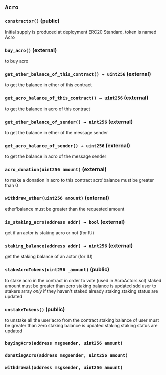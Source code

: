 ## `Acro`






### `constructor()` (public)



Initial supply is produced at deployment
ERC20 Standard, token is named Acro

### `buy_acro()` (external)



to buy acro

### `get_ether_balance_of_this_contract() → uint256` (external)



to get the balance in ether of this contract


### `get_acro_balance_of_this_contract() → uint256` (external)



to get the balance in acro of this contract


### `get_ether_balance_of_sender() → uint256` (external)



to get the balance in ether of the message sender


### `get_acro_balance_of_sender() → uint256` (external)



to get the balance in acro of the message sender


### `acro_donation(uint256 amount)` (external)



to make a donation in acro to this contract
acro'balance must be greater than 0


### `withdraw_ether(uint256 amount)` (external)

ether'balance must be greater than the requested amount



### `is_staking_acro(address addr) → bool` (external)



get if an actor is staking acro or not (for IU)


### `staking_balance(address addr) → uint256` (external)



get the staking balance of an actor (for IU)


### `stakeAcroTokens(uint256 _amount)` (public)



to stake acro in the contract in order to vote (used in AcroActors.sol)
staked amount must be greater than zero
staking balance is updated
sdd user to stakers array *only* if they haven't staked already
staking staking status are updated


### `unstakeTokens()` (public)



to unstake all the user'acro from the contract
staking balance of user must be greater than zero
staking balance is updated
staking staking status are updated


### `buyingAcro(address msgsender, uint256 amount)`





### `donatingAcro(address msgsender, uint256 amount)`





### `withdrawal(address msgsender, uint256 amount)`






